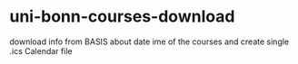 # uni-bonn-courses-download
download info from BASIS about date	ime of the courses and create single .ics Calendar file

